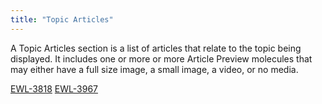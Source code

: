 ```yaml
---
title: "Topic Articles"
---
```


A Topic Articles section is a list of articles that relate to the topic being displayed. It includes one or more or more Article Preview molecules that may either have a full size image, a small image, a video, or no media. 

[EWL-3818](https://issues.ama-assn.org/browse/EWL-3818)
[EWL-3967](https://issues.ama-assn.org/browse/EWL-3967)